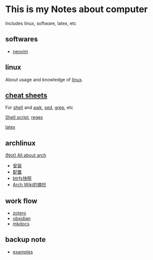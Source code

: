 # This is my Notes about computer

Includes linux, software, latex, etc

## softwares

- [neovim](/wiki/code/nvim)

## linux

About usage and knowledge of [linux](/wiki/code/linux/index).

## [cheat sheets](/wiki/code/cheatsheets/index)

For [shell](/wiki/code/linux/shell) and [awk](/wiki/code/cheatsheets/awk.md), [sed](/wiki/code/cheatsheets/sed), [grep](/wiki/code/cheatsheets/grep), etc

[Shell script](/wiki/code/cheatsheets/bash-scripts), [regex](/wiki/code/cheatsheets/regex)

[latex](/wiki/code/cheatsheets/latex)

## archlinux

[(Not) All about arch](/wiki/code/arch/index)

- [安装](/wiki/code/arch/archinstall)
- [配置](/wiki/code/arch/archpostinstall)
- [btrfs快照](/wiki/code/linux/btrfs)
- [Arch Wiki的摘抄](/wiki/code/arch/archwiki)

## work flow

- [zotero](/wiki/code/zotero)
- [obsidian](/wiki/code/obsidian)
- [mkdocs](/wiki/code/3in1wiki)

## backup note

- [examples](/wiki/code/cheatsheets/examples)
